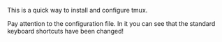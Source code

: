 This is a quick way to install and configure tmux.

Pay attention to the configuration file. In it you can see that the standard keyboard shortcuts have been changed!

